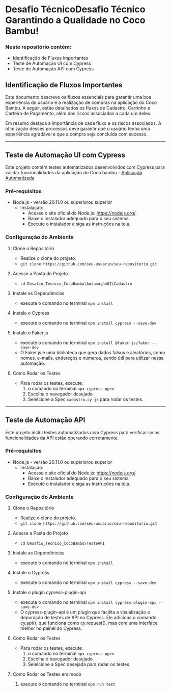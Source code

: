# Desafio TécnicoDesafio Técnico Garantindo a Qualidade no Coco Bambu!

### Neste repositório contém:
- Identificação de Fluxos Importantes 
- Teste de Automação UI  com Cypress
- Teste de Automação API com Cypress

## Identificação de Fluxos Importantes

Este documento descreve os fluxos essenciais para garantir uma boa experiência do usuário e a realização de compras na aplicação do Coco Bambu. A seguir, estão detalhados os fluxos de Cadastro, Carrinho e Carteira de Pagamento, além dos riscos associados a cada um deles.

Em resumo destaca a importância de cada fluxo e os riscos associados. A otimização desses processos deve garantir que o usuário tenha uma experiência agradável e que a compra seja concluída com sucesso.

---

## Teste de Automação UI  com Cypress

Este projeto contém testes automatizados desenvolvidos com Cypress para validar funcionalidades da aplicação do Coco bambu - [Aplicação Automatizada](https://app-hom.cocobambu.com/delivery)

### Pré-requisitos

- Node.js - versão 20.11.0 ou superiorou superior
    - Instalação: 
        - Acesse o site oficial do Node.js: https://nodejs.org/.
        - Baixe o instalador adequado para o seu sistema 
        - Execute o instalador e siga as instruções na tela.

### Configuração do Ambiente

1. Clone o Repositório
    - Realize o clone do projeto.
    - `git clone https://github.com/seu-usuario/seu-repositorio.git`

2. Acesse a Pasta do Projeto
    - `cd Desafio_Tecnico_CocoBambu\AutomaçãoUI\Cadastro`

3. Instale as Dependências
    - execute o comando no terminal `npm install`

4.  Instale o Cypress
    - execute o comando no terminal `npm install cypress --save-dev`

5. Instale o Faker.js
    - execute o comando no terminal `npm install @faker-js/faker --save-dev`
    - O Faker.js é uma biblioteca que gera dados falsos e aleatórios, como nomes, e-mails, endereços e números, sendo útil para utilizar nessa automação.

6. Como Rodar os Testes
    - Para rodar os testes, execute:
        1.  o comando no terminal `npx cypress open`
        2.  Escolha o navegador desejado
        3. Selelcione a Spec `cadastro.cy.js` para rodar os testes.

---

## Teste de Automação API

Este projeto inclui testes automatizados com Cypress para verificar se as funcionalidades da API estão operando corretamente.

### Pré-requisitos

- Node.js - versão 20.11.0 ou superiorou superior
    - Instalação: 
        - Acesse o site oficial do Node.js: https://nodejs.org/
        - Baixe o instalador adequado para o seu sistema 
        - Execute o instalador e siga as instruções na tela.

### Configuração do Ambiente

1. Clone o Repositório
    - Realize o clone do projeto.
    - `git clone https://github.com/seu-usuario/seu-repositorio.git`

2. Acesse a Pasta do Projeto
    - `cd Desafio_Tecnico_CocoBambu\TesteAPI`

3. Instale as Dependências
    - execute o comando no terminal `npm install`

4.  Instale o Cypress
    - execute o comando no terminal `npm install cypress --save-dev`

5. Instale o plugin cypress-plugin-api
    - execute o comando no terminal `npm install cypress-plugin-api --save-dev`
    - O cypress-plugin-api é um plugin que facilita a visualização e depuração de testes de API no Cypress. Ele adiciona o comando cy.api(), que funciona como cy.request(), mas com uma interface melhor no painel do Cypress.

6. Como Rodar os Testes
    - Para rodar os testes, execute:
        1. o comando no terminal `npx cypress open`
        2.  Escolha o navegador desejado
        3. Selelcione a Spec desejada para rodar os testes

7. Como Rodar os Testes em modo 
    1.  execute o comando no terminal `npm run test` 